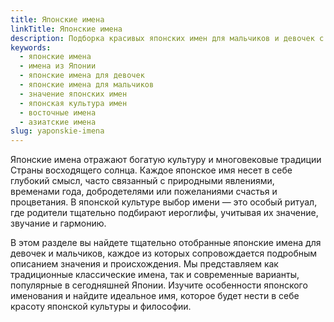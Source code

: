 ```yaml
---
title: Японские имена
linkTitle: Японские имена
description: Подборка красивых японских имен для мальчиков и девочек с их значениями и происхождением. Узнайте о традициях японского именования.
keywords:
  - японские имена
  - имена из Японии
  - японские имена для девочек
  - японские имена для мальчиков
  - значение японских имен
  - японская культура имен
  - восточные имена
  - азиатские имена
slug: yaponskie-imena
---
```


Японские имена отражают богатую культуру и многовековые традиции Страны восходящего солнца. Каждое японское имя несет в себе глубокий смысл, часто связанный с природными явлениями, временами года, добродетелями или пожеланиями счастья и процветания. В японской культуре выбор имени — это особый ритуал, где родители тщательно подбирают иероглифы, учитывая их значение, звучание и гармонию.

В этом разделе вы найдете тщательно отобранные японские имена для девочек и мальчиков, каждое из которых сопровождается подробным описанием значения и происхождения. Мы представляем как традиционные классические имена, так и современные варианты, популярные в сегодняшней Японии. Изучите особенности японского именования и найдите идеальное имя, которое будет нести в себе красоту японской культуры и философии.

